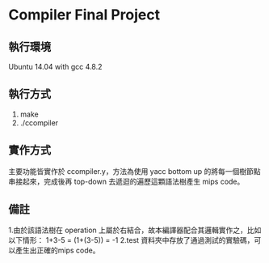 # Compiler Final Project

## 執行環境
Ubuntu 14.04 with gcc 4.8.2

## 執行方式
1. make
2. ./ccompiler <filename>

## 實作方式
主要功能皆實作於 ccompiler.y，方法為使用 yacc bottom up 的將每一個樹節點串接起來，完成後再 top-down 去遞迴的遍歷這顆語法樹產生 mips code。

## 備註
1.由於該語法樹在 operation 上屬於右結合，故本編譯器配合其邏輯實作之，比如以下情形：
	1+3-5 = (1+(3-5)) = -1
2.test 資料夾中存放了通過測試的實驗碼，可以產生出正確的mips code。